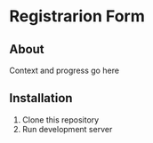 # Registrarion Form

## About
Context and progress go here

## Installation

1. Clone this repository
2. Run development server
